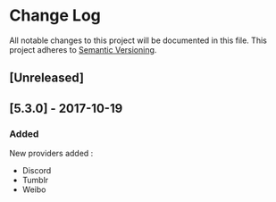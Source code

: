# Change Log

All notable changes to this project will be documented in this file. This project adheres to [Semantic Versioning](http://semver.org/).


## [Unreleased]

## [5.3.0] - 2017-10-19
### Added
New providers added :
- Discord
- Tumblr
- Weibo
